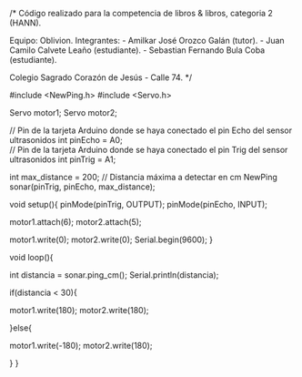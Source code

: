 /*
Código realizado para la competencia de libros & libros,
categoria 2 (HANN).

Equipo: Oblivion.
Integrantes:
    - Amilkar José Orozco Galán (tutor).
    - Juan Camilo Calvete Leaño (estudiante).
    - Sebastian Fernando Bula Coba (estudiante).

Colegio Sagrado Corazón de Jesús - Calle 74.
*/

#include <NewPing.h>
#include <Servo.h>

Servo motor1;
Servo motor2;

// Pin de la tarjeta Arduino donde se haya conectado el pin Echo del sensor ultrasonidos
int pinEcho = A0;   
// Pin de la tarjeta Arduino donde se haya conectado el pin Trig del sensor ultrasonidos
int pinTrig = A1; 


int max_distance = 200; // Distancia máxima a detectar en cm
NewPing sonar(pinTrig, pinEcho, max_distance);

void setup(){
pinMode(pinTrig, OUTPUT);
pinMode(pinEcho, INPUT);

motor1.attach(6);
motor2.attach(5);

motor1.write(0);
motor2.write(0);
Serial.begin(9600);
}

void loop(){

int distancia = sonar.ping_cm();
Serial.println(distancia);

if(distancia < 30){

motor1.write(180);
motor2.write(180);
 
}else{

motor1.write(-180);
motor2.write(180);
  
}
}
